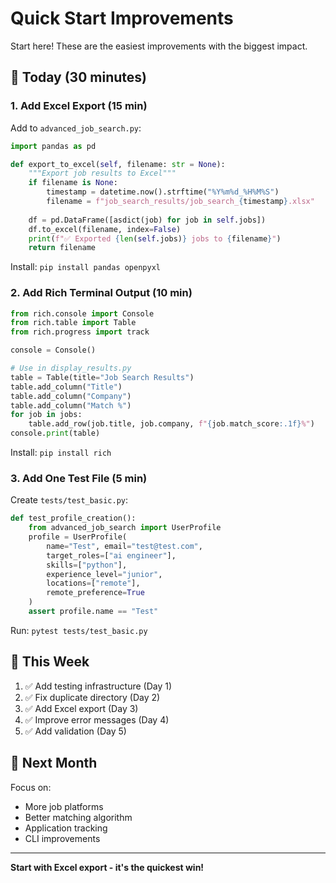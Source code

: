 # Quick Start Improvements

Start here! These are the easiest improvements with the biggest impact.

## 🚀 Today (30 minutes)

### 1. Add Excel Export (15 min)

Add to `advanced_job_search.py`:

```python
import pandas as pd

def export_to_excel(self, filename: str = None):
    """Export job results to Excel"""
    if filename is None:
        timestamp = datetime.now().strftime("%Y%m%d_%H%M%S")
        filename = f"job_search_results/job_search_{timestamp}.xlsx"
    
    df = pd.DataFrame([asdict(job) for job in self.jobs])
    df.to_excel(filename, index=False)
    print(f"✅ Exported {len(self.jobs)} jobs to {filename}")
    return filename
```

Install: `pip install pandas openpyxl`

### 2. Add Rich Terminal Output (10 min)

```python
from rich.console import Console
from rich.table import Table
from rich.progress import track

console = Console()

# Use in display_results.py
table = Table(title="Job Search Results")
table.add_column("Title")
table.add_column("Company")
table.add_column("Match %")
for job in jobs:
    table.add_row(job.title, job.company, f"{job.match_score:.1f}%")
console.print(table)
```

Install: `pip install rich`

### 3. Add One Test File (5 min)

Create `tests/test_basic.py`:

```python
def test_profile_creation():
    from advanced_job_search import UserProfile
    profile = UserProfile(
        name="Test", email="test@test.com",
        target_roles=["ai engineer"],
        skills=["python"],
        experience_level="junior",
        locations=["remote"],
        remote_preference=True
    )
    assert profile.name == "Test"
```

Run: `pytest tests/test_basic.py`

## 📅 This Week

1. ✅ Add testing infrastructure (Day 1)
2. ✅ Fix duplicate directory (Day 2)
3. ✅ Add Excel export (Day 3)
4. ✅ Improve error messages (Day 4)
5. ✅ Add validation (Day 5)

## 🎯 Next Month

Focus on:
- More job platforms
- Better matching algorithm
- Application tracking
- CLI improvements

---

**Start with Excel export - it's the quickest win!**

